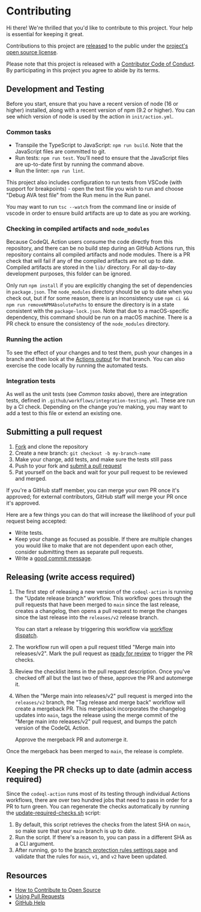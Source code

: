 # Contributing

[fork]: https://github.com/github/codeql-action/fork
[pr]: https://github.com/github/codeql-action/compare
[code-of-conduct]: CODE_OF_CONDUCT.md

Hi there! We're thrilled that you'd like to contribute to this project. Your help is essential for keeping it great.

Contributions to this project are [released](https://help.github.com/articles/github-terms-of-service/#6-contributions-under-repository-license) to the public under the [project's open source license](LICENSE).

Please note that this project is released with a [Contributor Code of Conduct][code-of-conduct]. By participating in this project you agree to abide by its terms.

## Development and Testing

Before you start, ensure that you have a recent version of node (16 or higher) installed, along with a recent version of npm (9.2 or higher). You can see which version of node is used by the action in `init/action.yml`.

### Common tasks

* Transpile the TypeScript to JavaScript: `npm run build`.  Note that the JavaScript files are committed to git.
* Run tests: `npm run test`.  You’ll need to ensure that the JavaScript files are up-to-date first by running the command above.
* Run the linter: `npm run lint`.

This project also includes configuration to run tests from VSCode (with support for breakpoints) - open the test file you wish to run and choose "Debug AVA test file" from the Run menu in the Run panel.

You may want to run `tsc --watch` from the command line or inside of vscode in order to ensure build artifacts are up to date as you are working.

### Checking in compiled artifacts and `node_modules`

Because CodeQL Action users consume the code directly from this repository, and there can be no build step during an GitHub Actions run, this repository contains all compiled artifacts and node modules. There is a PR check that will fail if any of the compiled artifacts are not up to date. Compiled artifacts are stored in the `lib/` directory. For all day-to-day development purposes, this folder can be ignored.

Only run `npm install` if you are explicitly changing the set of dependencies in `package.json`. The `node_modules` directory should be up to date when you check out, but if for some reason, there is an inconsistency use `npm ci && npm run removeNPMAbsolutePaths` to ensure the directory is in a state consistent with the `package-lock.json`. Note that due to a macOS-specific dependency, this command should be run on a macOS machine. There is a PR check to ensure the consistency of the `node_modules` directory.

### Running the action

To see the effect of your changes and to test them, push your changes in a branch and then look at the [Actions output](https://github.com/github/codeql-action/actions) for that branch.  You can also exercise the code locally by running the automated tests.

### Integration tests

As well as the unit tests (see _Common tasks_ above), there are integration tests, defined in `.github/workflows/integration-testing.yml`.  These are run by a CI check.  Depending on the change you’re making, you may want to add a test to this file or extend an existing one.

## Submitting a pull request

1. [Fork][fork] and clone the repository
2. Create a new branch: `git checkout -b my-branch-name`
3. Make your change, add tests, and make sure the tests still pass
4. Push to your fork and [submit a pull request][pr]
5. Pat yourself on the back and wait for your pull request to be reviewed and merged.

If you're a GitHub staff member, you can merge your own PR once it's approved; for external contributors, GitHub staff will merge your PR once it's approved.

Here are a few things you can do that will increase the likelihood of your pull request being accepted:

- Write tests.
- Keep your change as focused as possible. If there are multiple changes you would like to make that are not dependent upon each other, consider submitting them as separate pull requests.
- Write a [good commit message](http://tbaggery.com/2008/04/19/a-note-about-git-commit-messages.html).

## Releasing (write access required)

1. The first step of releasing a new version of the `codeql-action` is running the "Update release branch" workflow.
    This workflow goes through the pull requests that have been merged to `main` since the last release, creates a changelog, then opens a pull request to merge the changes since the last release into the `releases/v2` release branch.

    You can start a release by triggering this workflow via [workflow dispatch](https://github.com/github/codeql-action/actions/workflows/update-release-branch.yml).
1. The workflow run will open a pull request titled "Merge main into releases/v2". Mark the pull request as [ready for review](https://docs.github.com/en/github/collaborating-with-pull-requests/proposing-changes-to-your-work-with-pull-requests/changing-the-stage-of-a-pull-request#marking-a-pull-request-as-ready-for-review) to trigger the PR checks.
1. Review the checklist items in the pull request description.
    Once you've checked off all but the last two of these, approve the PR and automerge it.
1. When the "Merge main into releases/v2" pull request is merged into the `releases/v2` branch, the "Tag release and merge back" workflow will create a mergeback PR.
    This mergeback incorporates the changelog updates into `main`, tags the release using the merge commit of the "Merge main into releases/v2" pull request, and bumps the patch version of the CodeQL Action.

    Approve the mergeback PR and automerge it.

Once the mergeback has been merged to `main`, the release is complete.

## Keeping the PR checks up to date (admin access required)

Since the `codeql-action` runs most of its testing through individual Actions workflows, there are over two hundred jobs that need to pass in order for a PR to turn green. You can regenerate the checks automatically by running the [update-required-checks.sh](.github/workflows/script/update-required-checks.sh) script:

1. By default, this script retrieves the checks from the latest SHA on `main`, so make sure that your `main` branch is up to date.
2. Run the script. If there's a reason to, you can pass in a different SHA as a CLI argument.
3. After running, go to the [branch protection rules settings page](https://github.com/github/codeql-action/settings/branches) and validate that the rules for `main`, `v1`, and `v2` have been updated.

## Resources

- [How to Contribute to Open Source](https://opensource.guide/how-to-contribute/)
- [Using Pull Requests](https://help.github.com/articles/about-pull-requests/)
- [GitHub Help](https://help.github.com)
